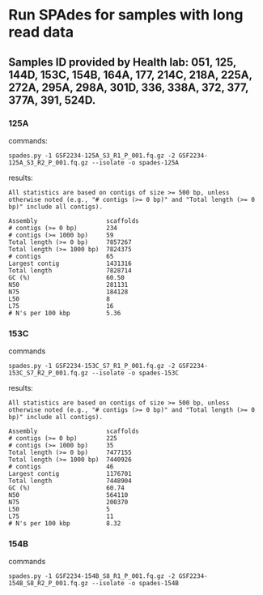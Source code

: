 
# Run SPAdes for samples with long read data
## Samples ID provided by Health lab: 051, 125, 144D, 153C, 154B, 164A, 177, 214C, 218A, 225A, 272A, 295A, 298A, 301D, 336, 338A, 372, 377, 377A, 391, 524D.

### 125A
commands:
```
spades.py -1 GSF2234-125A_S3_R1_P_001.fq.gz -2 GSF2234-125A_S3_R2_P_001.fq.gz --isolate -o spades-125A
```

results:
```
All statistics are based on contigs of size >= 500 bp, unless otherwise noted (e.g., "# contigs (>= 0 bp)" and "Total length (>= 0 bp)" include all contigs).

Assembly                   scaffolds
# contigs (>= 0 bp)        234      
# contigs (>= 1000 bp)     59       
Total length (>= 0 bp)     7857267  
Total length (>= 1000 bp)  7824375  
# contigs                  65       
Largest contig             1431316  
Total length               7828714  
GC (%)                     60.50    
N50                        281131   
N75                        184128   
L50                        8        
L75                        16       
# N's per 100 kbp          5.36 
```

### 153C
commands
```
spades.py -1 GSF2234-153C_S7_R1_P_001.fq.gz -2 GSF2234-153C_S7_R2_P_001.fq.gz --isolate -o spades-153C
```

results:
```
All statistics are based on contigs of size >= 500 bp, unless otherwise noted (e.g., "# contigs (>= 0 bp)" and "Total length (>= 0 bp)" include all contigs).

Assembly                   scaffolds
# contigs (>= 0 bp)        225      
# contigs (>= 1000 bp)     35       
Total length (>= 0 bp)     7477155  
Total length (>= 1000 bp)  7440926  
# contigs                  46       
Largest contig             1176701  
Total length               7448904  
GC (%)                     60.74    
N50                        564110   
N75                        200370   
L50                        5        
L75                        11       
# N's per 100 kbp          8.32  
```
### 154B
commands
```
spades.py -1 GSF2234-154B_S8_R1_P_001.fq.gz -2 GSF2234-154B_S8_R2_P_001.fq.gz --isolate -o spades-154B
```

